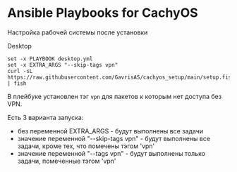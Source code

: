 # Ansible Playbooks for CachyOS
Настройка рабочей системы после установки

Desktop
   ```
   set -x PLAYBOOK desktop.yml
   set -x EXTRA_ARGS "--skip-tags vpn"
   curl -sL https://raw.githubusercontent.com/GavrisAS/cachyos_setup/main/setup.fish | fish
   ```

В плейбуке установлен тэг `vpn` для пакетов к которым нет доступа без VPN.

Есть 3 варианта запуска:

 - без переменной EXTRA_ARGS - будут выполнены все задачи
 - значение переменной "--skip-tags vpn" - будут выполнены все задачи, кроме тех, что помечены тэгом 'vpn'
 - значение переменной "--tags vpn" - будут выполнены только задачи, помеченные тэгом 'vpn'

